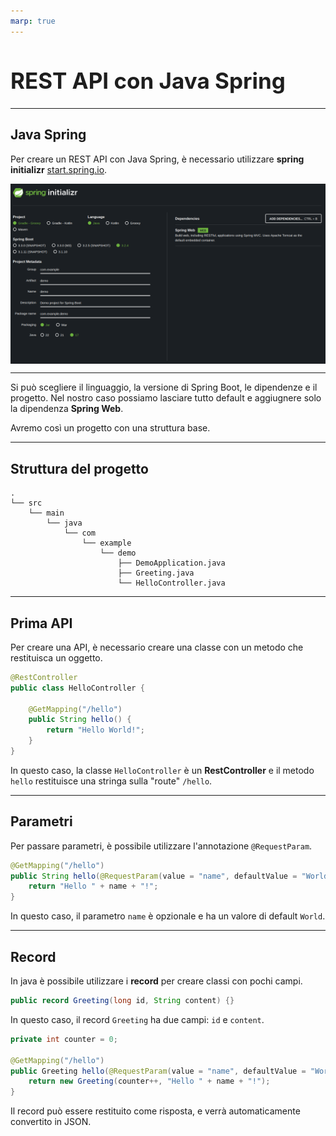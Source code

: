 ```yaml
---
marp: true
---
```


<style>
:root {
  font-family: 'SF Pro Text', serif !important;
}

code {
   font-family:  "Fantasque Sans Mono", monospace !important;
}

h1 {
  font-size: 2.5em !important;
  color: #1E1E1E !important;
}

section{
  justify-content: flex-start;
}

img[alt~="right"] {
  display: block;
  margin: 0 0;
  float: right;
}

img[alt~="center"] {
  display: block;
  margin: 0 auto;
}
</style>

# REST API con Java Spring

---

## Java Spring

Per creare un REST API con Java Spring, è necessario utilizzare **spring initializr** [start.spring.io](https://start.spring.io/).

![center h:450](image.png)

---

Si può scegliere il linguaggio, la versione di Spring Boot, le dipendenze e il progetto.
Nel nostro caso possiamo lasciare tutto default e aggiugnere solo la dipendenza **Spring Web**.

Avremo così un progetto con una struttura base.

---

## Struttura del progetto

```
.
└── src
    └── main
        └── java
            └── com
                └── example
                    └── demo
                        ├── DemoApplication.java
                        ├── Greeting.java
                        └── HelloController.java
```


---

## Prima API

Per creare una API, è necessario creare una classe con un metodo che restituisca un oggetto.

```java
@RestController
public class HelloController {

    @GetMapping("/hello")
    public String hello() {
        return "Hello World!";
    }
}
```
In questo caso, la classe `HelloController` è un **RestController** e il metodo `hello` restituisce una stringa sulla "route" `/hello`.

---

## Parametri

Per passare parametri, è possibile utilizzare l'annotazione `@RequestParam`.

```java
@GetMapping("/hello")
public String hello(@RequestParam(value = "name", defaultValue = "World") String name) {
    return "Hello " + name + "!";
}
```
In questo caso, il parametro `name` è opzionale e ha un valore di default `World`.

---

## Record

In java è possibile utilizzare i **record** per creare classi con pochi campi.

```java
public record Greeting(long id, String content) {}
```

In questo caso, il record `Greeting` ha due campi: `id` e `content`.

```java
private int counter = 0;

@GetMapping("/hello")
public Greeting hello(@RequestParam(value = "name", defaultValue = "World") String name) {
    return new Greeting(counter++, "Hello " + name + "!");
}
```

Il record può essere restituito come risposta, e verrà automaticamente convertito in JSON.



